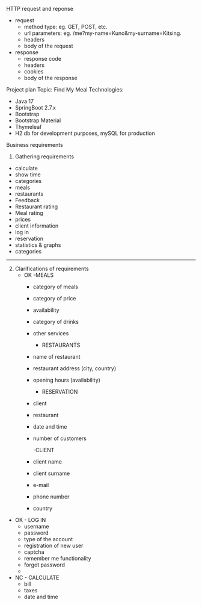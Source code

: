 HTTP request and reponse
- request
    - method type: eg. GET, POST, etc.
    - url parameters: eg. /me?my-name=Kuno&my-surname=Kitsing.
    - headers
    - body of the request
- response
    - response code
    - headers
    - cookies
    - body of the response


Project plan
Topic: Find My Meal
Technologies:
- Java 17
- SpringBoot 2.7.x
- Bootstrap
- Bootstrap Material 
- Thymeleaf
- H2 db for development purposes, mySQL for production

Business requirements
1. Gathering requirements
- calculate
- show time
- categories
- meals
- restaurants
- Feedback
- Restaurant rating
- Meal rating
- prices
- client information
- log in
- reservation
- statistics & graphs
- categories
----------------------------


2. Clarifications of requirements
   - OK -MEALS
     - category of meals
     - category of price
     - availability
     - category of drinks
     - other services
     
       - RESTAURANTS
     - name of restaurant
     - restaurant address (city, country)
     - opening hours (availability)
     
       - RESERVATION
     - client
     - restaurant 
     - date and time
     - number of customers

        -CLIENT
     - client name
     - client surname
     - e-mail
     - phone number
     - country

- OK - LOG IN
    - username
    - password
    - type of the account
    - registration of new user
    - captcha
    - remember me functionality
    - forgot password
    - 
- NC - CALCULATE
    - bill
    - taxes
    - date and time
